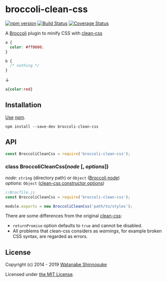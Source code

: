 # broccoli-clean-css

[![npm version](https://img.shields.io/npm/v/broccoli-clean-css.svg)](https://www.npmjs.com/package/broccoli-clean-css)
[![Build Status](https://travis-ci.com/shinnn/broccoli-clean-css.svg?branch=master)](https://travis-ci.com/shinnn/broccoli-clean-css)
[![Coverage Status](https://img.shields.io/coveralls/shinnn/broccoli-clean-css.svg)](https://coveralls.io/github/shinnn/broccoli-clean-css?branch=master)

A [Broccoli](https://github.com/broccolijs/broccoli) plugin to minify CSS with [clean-css](https://github.com/jakubpawlowicz/clean-css)

```css
a {
  color: #ff0000;
}

b {
  /* nothing */
}
```

↓

```css
a{color:red}
```

## Installation

[Use](https://docs.npmjs.com/cli/install) [npm](https://docs.npmjs.com/about-npm/).

```
npm install --save-dev broccoli-clean-css
```

## API

```javascript
const BroccoliCleanCss = require('broccoli-clean-css');
```

### class BroccoliCleanCss(*node* [, *options*])

*node*: `string` (directory path) or `Object` ([Broccoli node](https://github.com/broccolijs/broccoli/blob/master/docs/node-api.md#part-2-node-api-specification))  
*options*: `Object` ([clean-css constructor options](https://github.com/jakubpawlowicz/clean-css#constructor-options))

```javascript
//Brocfile.js
const BroccoliCleanCss = require('broccoli-clean-css');

module.exports = new BroccoliCleanCss('path/to/styles');
```

There are some differences from the original [clean-css](https://www.npmjs.com/package/clean-css):

* `returnPromise` option defaults to `true` and cannot be disabled.
* All problems that clean-css considers as *warnings*, for example broken CSS syntax, are regarded as errors.

## License

Copyright (c) 2014 - 2019 [Watanabe Shinnosuke](https://github.com/shinnn)

Licensed under [the MIT License](./LICENSE).
